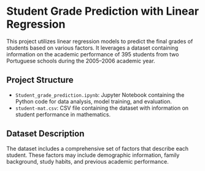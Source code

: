 # Student Grade Prediction with Linear Regression

This project utilizes linear regression models to predict the final grades of students based on various factors. It leverages a dataset containing information on the academic performance of 395 students from two Portuguese schools during the 2005–2006 academic year.

## Project Structure

- `Student_grade_prediction.ipynb`: Jupyter Notebook containing the Python code for data analysis, model training, and evaluation.
- `student-mat.csv`: CSV file containing the dataset with information on student performance in mathematics.

## Dataset Description

The dataset includes a comprehensive set of factors that describe each student. These factors may include demographic information, family background, study habits, and previous academic performance.
